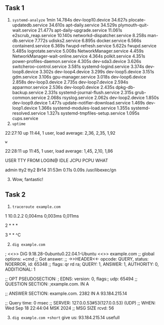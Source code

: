 ## Task 1

1. `systemd-analyze`
1min 14.784s dev-loop10.device
     34.627s plocate-updatedb.service
     34.610s apt-daily.service
     34.529s plymouth-quit-wait.service
     21.477s apt-daily-upgrade.service
     11.061s e2scrub_reap.service
     10.140s networkd-dispatcher.service
      8.258s man-db.service
      7.772s udisks2.service
      6.895s docker.service
      6.566s containerd.service
      6.369s fwupd-refresh.service
      5.622s fwupd.service
      5.485s logrotate.service
      5.008s NetworkManager.service
      4.459s NetworkManager-wait-online.service
      4.364s polkit.service
      4.351s power-profiles-daemon.service
      4.305s dev-sda3.device
      3.626s switcheroo-control.service
      3.581s systemd-logind.service
      3.374s dev-loop8.device
      3.302s dev-loop4.device
      3.299s dev-loop5.device
      3.151s gdm.service
      3.106s gpu-manager.service
      3.018s dev-loop6.device
      2.858s dev-loop3.device
      2.735s dev-loop7.device
      2.594s apparmor.service
      2.536s dev-loop0.device
      2.435s dpkg-db-backup.service
      2.331s systemd-journal-flush.service
      2.315s grub-common.service
      2.068s rsyslog.service
      2.062s dev-loop2.device
      1.850s dev-loop9.device
      1.477s update-notifier-download.service
      1.469s dev-loop1.device
      1.366s systemd-modules-load.service
      1.355s systemd-resolved.service
      1.327s systemd-tmpfiles-setup.service
      1.095s cups.service
2. `uptime`

22:27:10 up 11:44,  1 user,  load average: 2,36, 2,35, 1,92

`w`

22:28:11 up 11:45,  1 user,  load average: 1,45, 2,10, 1,86

USER     TTY      FROM             LOGIN@   IDLE   JCPU   PCPU WHAT

admin    tty2     tty2             Вт14   31:53m  0.11s  0.09s /usr/libexec/gn

3. Wow, fantastic!

## Task 2

1. `traceroute example.com`
   
1   10.0.2.2  0,004ms  0,003ms  0,011ms 

2   *  *  * 

3   *  * ^C


2. `dig example.com`

; <<>> DiG 9.18.28-0ubuntu0.22.04.1-Ubuntu <<>> example.com
;; global options: +cmd
;; Got answer:
;; ->>HEADER<<- opcode: QUERY, status: NOERROR, id: 65348
;; flags: qr rd ra; QUERY: 1, ANSWER: 1, AUTHORITY: 0, ADDITIONAL: 1

;; OPT PSEUDOSECTION:
; EDNS: version: 0, flags:; udp: 65494
;; QUESTION SECTION:
;example.com.			IN	A

;; ANSWER SECTION:
example.com.		2382	IN	A	93.184.215.14

;; Query time: 0 msec
;; SERVER: 127.0.0.53#53(127.0.0.53) (UDP)
;; WHEN: Wed Sep 18 22:44:04 MSK 2024
;; MSG SIZE  rcvd: 56

3. `dig example.com +short` give us: 93.184.215.14
   usefull

